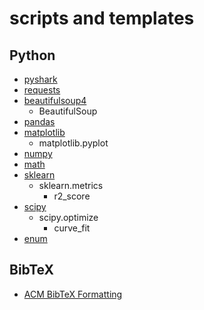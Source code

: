 # scripts and templates

## Python
* [pyshark](https://pypi.org/project/pyshark/)
* [requests](https://pypi.org/project/requests/)
* [beautifulsoup4](https://pypi.org/project/beautifulsoup4/)
  * BeautifulSoup
* [pandas](https://pypi.org/project/pandas/)
* [matplotlib](https://pypi.org/project/matplotlib/)
  * matplotlib.pyplot
* [numpy](https://pypi.org/project/numpy/)
* [math]()
* [sklearn](https://pypi.org/project/sklearn/)
  * sklearn.metrics
    * r2_score
* [scipy](https://pypi.org/project/scipy/)
  * scipy.optimize
    * curve_fit
* [enum](https://pypi.org/project/enum/)

## BibTeX
* [ACM BibTeX Formatting](https://www.acm.org/publications/authors/bibtex-formatting)
